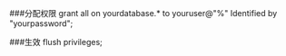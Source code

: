 ###分配权限
    grant all on yourdatabase.* to youruser@"%" Identified by "yourpassword";

###生效
    flush privileges;